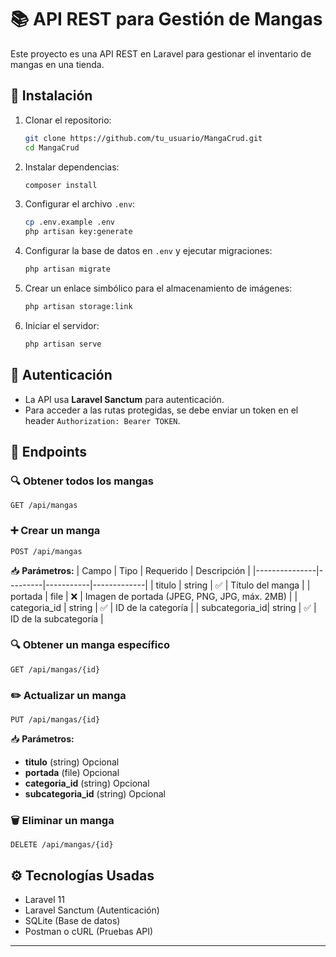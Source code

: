 # 📚 API REST para Gestión de Mangas

Este proyecto es una API REST en Laravel para gestionar el inventario de mangas en una tienda.

## 🚀 Instalación

1. Clonar el repositorio:
   ```bash
   git clone https://github.com/tu_usuario/MangaCrud.git
   cd MangaCrud
   ```

2. Instalar dependencias:
   ```bash
   composer install
   ```

3. Configurar el archivo `.env`:
   ```bash
   cp .env.example .env
   php artisan key:generate
   ```

4. Configurar la base de datos en `.env` y ejecutar migraciones:
   ```bash
   php artisan migrate
   ```

5. Crear un enlace simbólico para el almacenamiento de imágenes:
   ```bash
   php artisan storage:link
   ```

6. Iniciar el servidor:
   ```bash
   php artisan serve
   ```

## 🔑 Autenticación

- La API usa **Laravel Sanctum** para autenticación.
- Para acceder a las rutas protegidas, se debe enviar un token en el header `Authorization: Bearer TOKEN`.

## 📌 Endpoints

### 🔍 Obtener todos los mangas
```http
GET /api/mangas
```

### ➕ Crear un manga
```http
POST /api/mangas
```
📥 **Parámetros:**
| Campo          | Tipo     | Requerido | Descripción |
|---------------|---------|-----------|-------------|
| titulo         | string  | ✅        | Título del manga |
| portada   | file    | ❌        | Imagen de portada (JPEG, PNG, JPG, máx. 2MB) |
| categoria_id   | string | ✅        | ID de la categoría |
| subcategoria_id| string | ✅        | ID de la subcategoría |


### 🔍 Obtener un manga específico
```http
GET /api/mangas/{id}
```

### ✏️ Actualizar un manga
```http
PUT /api/mangas/{id}
```
📥 **Parámetros:**
- **titulo** (string) Opcional
- **portada** (file) Opcional
- **categoria_id** (string) Opcional
- **subcategoria_id** (string) Opcional



### 🗑️ Eliminar un manga
```http
DELETE /api/mangas/{id}
```


## ⚙ Tecnologías Usadas
- Laravel 11
- Laravel Sanctum (Autenticación)
- SQLite (Base de datos)
- Postman o cURL (Pruebas API)

---


